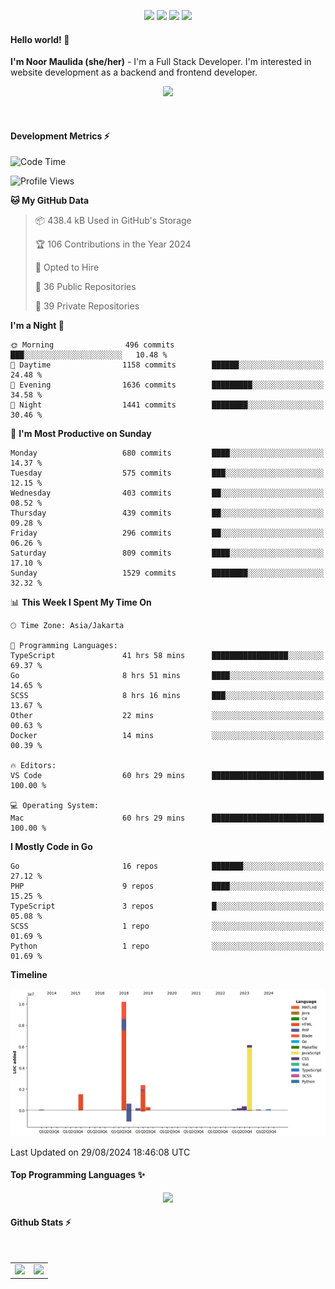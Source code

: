 <p align="center">
  <img src="https://dev.discordprofiles.me/badge/status/814439552055771206?simple=true">
  <img src="https://dev.discordprofiles.me/badge/playing/814439552055771206">
  <img src="https://dev.discordprofiles.me/badge/vscode/814439552055771206">
  <img src="https://dev.discordprofiles.me/badge/spotify/814439552055771206">
</p>

#### Hello world! 👋
**I'm Noor Maulida (she/her)** - I'm a Full Stack Developer. I'm interested in website development as a backend and frontend developer.

<p align="center">
  <img src="https://skillicons.dev/icons?i=go,php,laravel,nodejs,vue,express,ruby,python,mongodb,docker,aws,gcp" />
</p>
<br>

#### Development Metrics ⚡
<!--START_SECTION:waka-->
![Code Time](http://img.shields.io/badge/Code%20Time-512%20hrs%2037%20mins-blue)

![Profile Views](http://img.shields.io/badge/Profile%20Views-4-blue)

**🐱 My GitHub Data** 

> 📦 438.4 kB Used in GitHub's Storage 
 > 
> 🏆 106 Contributions in the Year 2024
 > 
> 💼 Opted to Hire
 > 
> 📜 36 Public Repositories 
 > 
> 🔑 39 Private Repositories 
 > 
**I'm a Night 🦉** 

```text
🌞 Morning                496 commits         ███░░░░░░░░░░░░░░░░░░░░░░   10.48 % 
🌆 Daytime                1158 commits        ██████░░░░░░░░░░░░░░░░░░░   24.48 % 
🌃 Evening                1636 commits        █████████░░░░░░░░░░░░░░░░   34.58 % 
🌙 Night                  1441 commits        ████████░░░░░░░░░░░░░░░░░   30.46 % 
```
📅 **I'm Most Productive on Sunday** 

```text
Monday                   680 commits         ████░░░░░░░░░░░░░░░░░░░░░   14.37 % 
Tuesday                  575 commits         ███░░░░░░░░░░░░░░░░░░░░░░   12.15 % 
Wednesday                403 commits         ██░░░░░░░░░░░░░░░░░░░░░░░   08.52 % 
Thursday                 439 commits         ██░░░░░░░░░░░░░░░░░░░░░░░   09.28 % 
Friday                   296 commits         ██░░░░░░░░░░░░░░░░░░░░░░░   06.26 % 
Saturday                 809 commits         ████░░░░░░░░░░░░░░░░░░░░░   17.10 % 
Sunday                   1529 commits        ████████░░░░░░░░░░░░░░░░░   32.32 % 
```


📊 **This Week I Spent My Time On** 

```text
🕑︎ Time Zone: Asia/Jakarta

💬 Programming Languages: 
TypeScript               41 hrs 58 mins      █████████████████░░░░░░░░   69.37 % 
Go                       8 hrs 51 mins       ████░░░░░░░░░░░░░░░░░░░░░   14.65 % 
SCSS                     8 hrs 16 mins       ███░░░░░░░░░░░░░░░░░░░░░░   13.67 % 
Other                    22 mins             ░░░░░░░░░░░░░░░░░░░░░░░░░   00.63 % 
Docker                   14 mins             ░░░░░░░░░░░░░░░░░░░░░░░░░   00.39 % 

🔥 Editors: 
VS Code                  60 hrs 29 mins      █████████████████████████   100.00 % 

💻 Operating System: 
Mac                      60 hrs 29 mins      █████████████████████████   100.00 % 
```

**I Mostly Code in Go** 

```text
Go                       16 repos            ███████░░░░░░░░░░░░░░░░░░   27.12 % 
PHP                      9 repos             ████░░░░░░░░░░░░░░░░░░░░░   15.25 % 
TypeScript               3 repos             █░░░░░░░░░░░░░░░░░░░░░░░░   05.08 % 
SCSS                     1 repo              ░░░░░░░░░░░░░░░░░░░░░░░░░   01.69 % 
Python                   1 repo              ░░░░░░░░░░░░░░░░░░░░░░░░░   01.69 % 
```



**Timeline**

![Lines of Code chart](https://raw.githubusercontent.com/noormaulida/noormaulida/main/assets/bar_graph.png)


 Last Updated on 29/08/2024 18:46:08 UTC
<!--END_SECTION:waka-->

#### Top Programming Languages ✨
<p align="center">
  <img src="https://api.githubtrends.io/user/svg/noormaulida/langs?time_range=one_year&include_private=true&compact=true&theme=dark" />
</p>

#### Github Stats ⚡
<p align="center">
  <table>
    <tr>
      <td>
        <img src="https://github-readme-streak-stats.herokuapp.com?user=noormaulida&theme=react&hide_border=true&mode=weekly" height="180" />
      </td>
      <td>
        <img src="https://github-readme-stats.vercel.app/api?username=noormaulida&theme=react&count_private=true&hide_border=true&line_height=20" height="180"/>
      </td>
    </tr>
</p>
<br>
